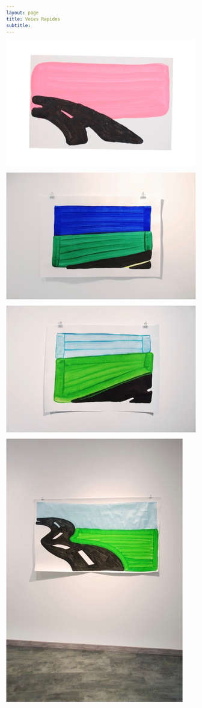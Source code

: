 ```yaml
---
layout: page
title: Voies Rapides
subtitle:
---
```



![Voies Rapides 1](/assets/img/voies/voies.rapides.1.jpg?style=centerme)




![Voies Rapides 2](/assets/img/voies/voies.rapides.2.jpg?style=centerme)




![Voies Rapides 3](/assets/img/voies/voies.rapides.3.jpg?style=centerme)



![Voies Rapides 4](/assets/img/voies/voies.rapides.4.jpg?style=centerme)



